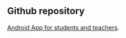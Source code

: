 ## Github repository
[Android App for students and teachers](https://github.com/kartikpapney/ManthanApp).
